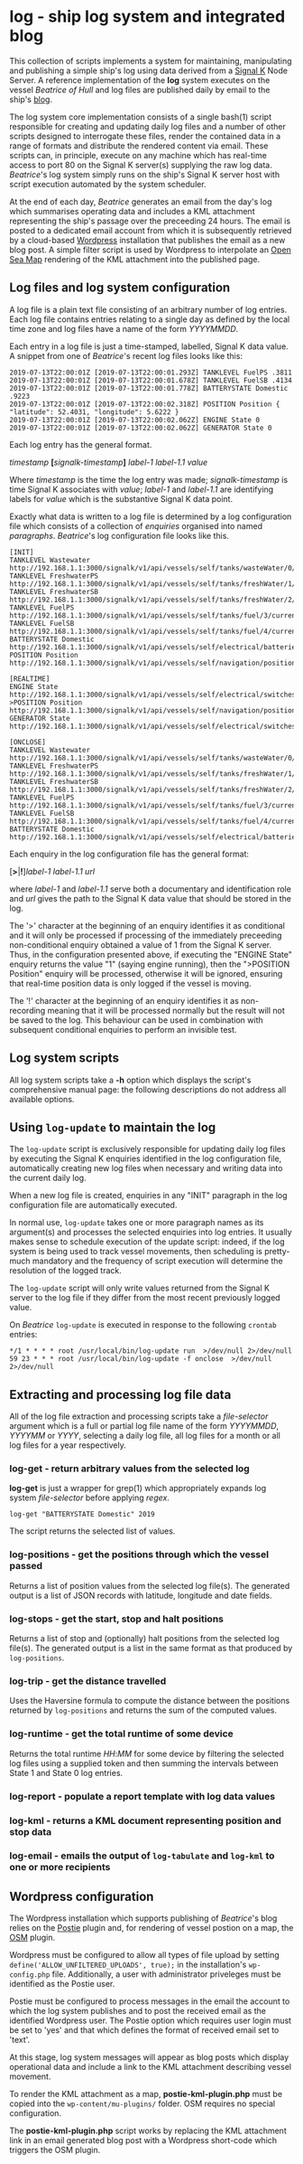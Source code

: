 # log - ship log system and integrated blog

This collection of scripts implements a system for maintaining,
manipulating and publishing a simple ship's log using data derived from
a
[Signal K](http://www.signalk.org) Node Server.
A reference implementation of the __log__ system executes on the vessel
_Beatrice of Hull_ and log files are published daily by email to the
ship's [blog](http://www.pdjr.eu/beatrice/).

The log system core implementation consists of a single bash(1) script
responsible for creating and updating daily log files and a number of
other scripts designed to interrogate these files, render the contained
data in a range of formats and distribute the rendered content via
email.
These scripts can, in principle, execute on any machine which has
real-time access to port 80 on the Signal K server(s) supplying the raw
log data.  _Beatrice_'s log system simply runs on the ship's Signal K
server host with script execution automated by the system scheduler.

At the end of each day, _Beatrice_ generates an email from the day's
log which summarises operating data and includes a KML attachment
representing the ship's passage over the preceeding 24 hours.
The email is posted to a dedicated email account from which it is
subsequently retrieved by a cloud-based
[Wordpress](https://wordpress.org/)
installation that publishes the email as a new blog post.
A simple filter script is used by Wordpress to interpolate an
[Open Sea Map](https://www.openseamap.org/)
rendering of the KML attachment into the published page.

## Log files and log system configuration

A log file is a plain text file consisting of an arbitrary number of
log entries.
Each log file contains entries relating to a single day as defined by
the local time zone and log files have a name of the form _YYYYMMDD_.

Each entry in a log file is just a time-stamped, labelled, Signal K
data value. 
A snippet from one of _Beatrice_'s recent log files looks like this:

```
2019-07-13T22:00:01Z [2019-07-13T22:00:01.293Z] TANKLEVEL FuelPS .3811
2019-07-13T22:00:01Z [2019-07-13T22:00:01.678Z] TANKLEVEL FuelSB .4134
2019-07-13T22:00:01Z [2019-07-13T22:00:01.778Z] BATTERYSTATE Domestic .9223
2019-07-13T22:00:01Z [2019-07-13T22:00:02.318Z] POSITION Position { "latitude": 52.4031, "longitude": 5.6222 }
2019-07-13T22:00:01Z [2019-07-13T22:00:02.062Z] ENGINE State 0
2019-07-13T22:00:01Z [2019-07-13T22:00:02.062Z] GENERATOR State 0
```

Each log entry has the general format.

_timestamp_ __[__*signalk-timestamp*__]__ _label-1_ _label-1.1_ _value_

Where _timestamp_ is the time the log entry was made;
_signalk-timestamp_ is time Signal K associates with _value_; _label-1_
and _label-1.1_ are identifying labels for _value_ which is the
substantive Signal K data point.

Exactly what data is written to a log file is determined by a log
configuration file which consists of a collection of _enquiries_
organised into named _paragraphs_.
_Beatrice_'s log configuration file looks like this.

```
[INIT]
TANKLEVEL Wastewater http://192.168.1.1:3000/signalk/v1/api/vessels/self/tanks/wasteWater/0/currentLevel
TANKLEVEL FreshwaterPS http://192.168.1.1:3000/signalk/v1/api/vessels/self/tanks/freshWater/1/currentLevel
TANKLEVEL FreshwaterSB http://192.168.1.1:3000/signalk/v1/api/vessels/self/tanks/freshWater/2/currentLevel
TANKLEVEL FuelPS http://192.168.1.1:3000/signalk/v1/api/vessels/self/tanks/fuel/3/currentLevel
TANKLEVEL FuelSB http://192.168.1.1:3000/signalk/v1/api/vessels/self/tanks/fuel/4/currentLevel
BATTERYSTATE Domestic http://192.168.1.1:3000/signalk/v1/api/vessels/self/electrical/batteries/258/capacity/stateOfCharge
POSITION Position http://192.168.1.1:3000/signalk/v1/api/vessels/self/navigation/position

[REALTIME]
ENGINE State http://192.168.1.1:3000/signalk/v1/api/vessels/self/electrical/switches/16/16/state
>POSITION Position http://192.168.1.1:3000/signalk/v1/api/vessels/self/navigation/position
GENERATOR State http://192.168.1.1:3000/signalk/v1/api/vessels/self/electrical/switches/16/14/state

[ONCLOSE]
TANKLEVEL Wastewater http://192.168.1.1:3000/signalk/v1/api/vessels/self/tanks/wasteWater/0/currentLevel
TANKLEVEL FreshwaterPS http://192.168.1.1:3000/signalk/v1/api/vessels/self/tanks/freshWater/1/currentLevel
TANKLEVEL FreshwaterSB http://192.168.1.1:3000/signalk/v1/api/vessels/self/tanks/freshWater/2/currentLevel
TANKLEVEL FuelPS http://192.168.1.1:3000/signalk/v1/api/vessels/self/tanks/fuel/3/currentLevel
TANKLEVEL FuelSB http://192.168.1.1:3000/signalk/v1/api/vessels/self/tanks/fuel/4/currentLevel
BATTERYSTATE Domestic http://192.168.1.1:3000/signalk/v1/api/vessels/self/electrical/batteries/258/capacity/stateOfCharge
```

Each enquiry in the log configuration file has the general format:

\[__>__|__!__\]_label-1_ _label-1.1_ _url_

where _label-1_ and _label-1.1_ serve both a documentary and identification
role and _url_ gives the path to the Signal K data value that should be stored
in the log.

The '>' character at the beginning of an enquiry identifies it as conditional
and it will only be processed if processing of the immediately preceeding
non-conditional enquiry obtained a value of 1 from the Signal K server.
Thus, in the configuration presented above, if executing the "ENGINE State"
enquiry returns the value "1" (saying engine running), then the ">POSITION
Position" enquiry will be processed, otherwise it will be ignored, ensuring that
real-time position data is only logged if the vessel is moving.

The '!' character at the beginning of an enquiry identifies it as non-recording
meaning that it will be processed normally but the result will not be saved to
the log.
This behaviour can be used in combination with subsequent conditional enquiries
to perform an invisible test. 

## Log system scripts

All log system scripts take a __-h__ option which displays the script's
comprehensive manual page: the following descriptions do not address all
available options.  

## Using `log-update` to maintain the log

The `log-update` script is exclusively responsible for updating daily log files
by executing the Signal K enquiries identified in the log configuration file, 
automatically creating new log files when necessary and writing data into the
current daily log.

When a new log file is created, enquiries in any "INIT" paragraph in the log
configuration file are automatically executed.

In normal use, `log-update` takes one or more paragraph names as its
argument(s) and processes the selected enquiries into log entries.
It usually makes sense to schedule execution of the update script: indeed, if
the log system is being used to track vessel movements, then scheduling is
pretty-much mandatory and the frequency of script execution will determine
the resolution of the logged track.

The `log-update` script will only write values returned from the Signal K server
to the log file if they differ from the most recent previously logged value.

On _Beatrice_ `log-update` is executed in response to the following `crontab`
entries:

```
*/1 * * * * root /usr/local/bin/log-update run  >/dev/null 2>/dev/null
59 23 * * * root /usr/local/bin/log-update -f onclose  >/dev/null 2>/dev/null
```

## Extracting and processing log file data

All of the log file extraction and processing scripts take a _file-selector_
argument which is a full or partial log file name of the form _YYYYMMDD_,
_YYYYMM_ or _YYYY_, selecting a daily log file, all log files for a month or all
log files for a year respectively.

### log-get - return arbitrary values from the selected log

__log-get__ is just a wrapper for grep(1) which appropriately expands log system
_file-selector_ before applying _regex_.

```
log-get "BATTERYSTATE Domestic" 2019
```

The script returns the selected list of values.

### log-positions - get the positions through which the vessel passed

Returns a list of position values from the selected log file(s).
The generated output is a list of JSON records with latitude, longitude and date
fields.

### log-stops - get the start, stop and halt positions

Returns a list of stop and (optionally) halt positions from the selected log
file(s).
The generated output is a list in the same format as that produced by
`log-positions`.

### log-trip - get the distance travelled

Uses the Haversine formula to compute the distance between the positions
returned by `log-positions` and returns the sum of the computed values.

### log-runtime - get the total runtime of some device

Returns the total runtime _HH_:_MM_ for some device by filtering the selected
log files using a supplied token and then summing the intervals between State 1
and State 0 log entries. 

### log-report - populate a report template with log data values

### log-kml - returns a KML document representing position and stop data

### log-email - emails the output of `log-tabulate` and `log-kml` to one or more recipients

## Wordpress configuration

The Wordpress installation which supports publishing of _Beatrice_'s blog relies
on the
[Postie](https://wordpress.org/plugins/postie/)
plugin and, for rendering of vessel postion on a map, the
[OSM](https://wordpress.org/plugins/osm/)
plugin.  

Wordpress must be configured to allow all types of file upload by setting
`define('ALLOW_UNFILTERED_UPLOADS', true);` in the installation's
`wp-config.php` file.
Additionally, a user with administrator priveleges must be identified as the
Postie user.

Postie must be configured to process messages in the email the account to which
the log system publishes and to post the received email as the identified
Wordpress user.
The Postie option which requires user login must be set to 'yes' and that which
defines the format of received email set to 'text'.

At this stage, log system messages will appear as blog posts which display
operational data and include a link to the KML attachment describing vessel
movement.

To render the KML attachment as a map, __postie-kml-plugin.php__ must be copied
into the `wp-content/mu-plugins/` folder.
OSM requires no special configuration.

The __postie-kml-plugin.php__ script works by replacing the KML attachment link
in an email generated blog post with a Wordpress short-code which triggers the
OSM plugin.

